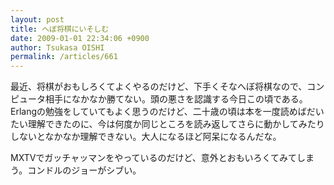 ```yaml
---
layout: post
title: へぼ将棋にいそしむ
date: 2009-01-01 22:34:06 +0900
author: Tsukasa OISHI
permalink: /articles/661
---
```


最近、将棋がおもしろくてよくやるのだけど、下手くそなへぼ将棋なので、コンピュータ相手になかなか勝てない。頭の悪さを認識する今日この頃である。Erlangの勉強をしていてもよく思うのだけど、二十歳の頃は本を一度読めばだいたい理解できたのに、今は何度か同じところを読み返してさらに動かしてみたりしないとなかなか理解できない。大人になるほど阿呆になるんだな。

MXTVでガッチャッマンをやっているのだけど、意外とおもいろくてみてしまう。コンドルのジョーがシブい。


